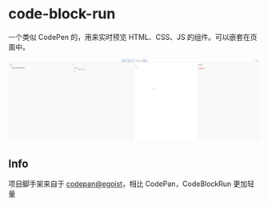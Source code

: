 # code-block-run

一个类似 CodePen 的，用来实时预览 HTML、CSS、JS 的组件。可以嵌套在页面中。

![Preview](./assets/2020-05-18-22-56-59.png)

## Info

项目脚手架来自于 [codepan@egoist](https://github.com/egoist/codepan)，相比 CodePan，CodeBlockRun 更加轻量
